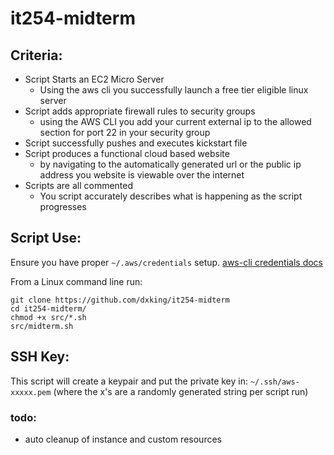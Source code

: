 # it254-midterm

## Criteria:
- Script Starts an EC2 Micro Server
  - Using the aws cli you successfully launch a free tier eligible linux server
- Script adds appropriate firewall rules to security groups
  - using the AWS CLI you add your current external ip to the allowed  section for port 22 in your security group
- Script successfully pushes and executes kickstart file
- Script produces a functional cloud based website
  - by navigating to the automatically generated url or the public ip address you website is viewable over the internet
- Scripts are all commented
  - You script accurately describes what is happening as the script progresses
## Script Use:
Ensure you have proper `~/.aws/credentials` setup. [aws-cli credentials docs](https://docs.aws.amazon.com/cli/latest/userguide/cli-chap-configure.html)

From a Linux command line run:
```
git clone https://github.com/dxking/it254-midterm
cd it254-midterm/
chmod +x src/*.sh
src/midterm.sh
```

## SSH Key:
This script will create a keypair and put the private key in: `~/.ssh/aws-xxxxx.pem` (where the x's are a randomly generated string per script run)

### todo:
- auto cleanup of instance and custom resources